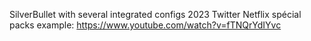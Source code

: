 SilverBullet with several integrated configs 2023 Twitter Netflix spécial packs
example: https://www.youtube.com/watch?v=fTNQrYdIYvc
